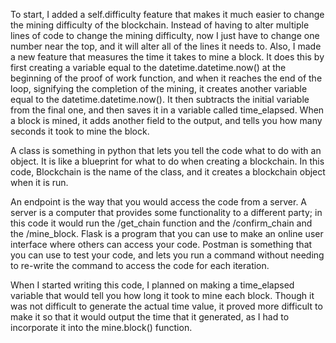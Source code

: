 To start, I added a self.difficulty feature that makes it much easier to change the mining 
difficulty of the blockchain. Instead of having to alter multiple lines of code to change
the mining difficulty, now I just have to change one number near the top, and it will alter 
all of the lines it needs to. Also, I made a new feature that measures the time it takes to 
mine a block. It does this by first creating a variable equal to the datetime.datetime.now()
at the beginning of the proof of work function, and when it reaches the end of the loop, signifying
the completion of the mining, it creates another variable equal to the datetime.datetime.now().
It then subtracts the initial variable from the final one, and then saves it in a variable called
time_elapsed. When a block is mined, it adds another field to the output, and tells you how many 
seconds it took to mine the block.

A class is something in python that lets you tell the code what to do with an object. It is like a
blueprint for what to do when creating a blockchain. In this code, Blockchain is the name of the 
class, and it creates a blockchain object when it is run.

An endpoint is the way that you would access the code from a server. A server is a computer that 
provides some functionality to a different party; in this code it would run the /get_chain function
and the /confirm_chain and the /mine_block. Flask is a program that you can use to make an online
user interface where others can access your code. Postman is something that you can use to test
your code, and lets you run a command without needing to re-write the command to access the code
for each iteration.

When I started writing this code, I planned on making a time_elapsed variable that would tell you
how long it took to mine each block. Though it was not difficult to generate the actual time value,
it proved more difficult to make it so that it would output the time that it generated, as I had to
incorporate it into the mine.block() function.